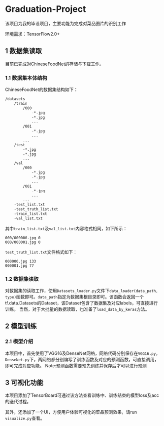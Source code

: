 #  Graduation-Project
该项目为我的毕设项目，主要功能为完成对菜品图片的识别工作

环境需求：TensorFlow2.0+



## 1 数据集读取

目前已完成对ChineseFoodNet的存储与下载工作。

### 1.1 数据集本体结构

ChineseFoodNet的数据集结构如下：

```bash
/datasets
	/train
		/000
			-*.jpg
			-*.jpg
			...
		/001
			-*.jpg
			...
		...
	/test
		-*.jpg
		-*.jpg
		...
	/val
		/000
			-*.jpg
			-*.jpg
			...
		/001
			-*.jpg
			...
		...
	-test_list.txt
	-test_truth_list.txt
	-train_list.txt
	-val_list.txt
```

其中`train_list.txt`及`val_list.txt`内容格式相同，如下所示：

```
000/000000.jpg 0
000/000001.jpg 0
```

`test_truth_list.txt`文件格式如下：

```
000000.jpg 133
000001.jpg 77
```

### 1.2 数据集读取

对数据集的读取工作，使用`Datasets_loader.py`文件下`data_loader(data_path, type)`函数即可。`data_path`指定为数据集根目录即可。该函数会返回一个tf.data.Datasets的Dataset，该Dataset包含了数据集及对应labels，可直接进行训练。
当然，对于大批量的数据读取，也准备了`load_data_by_keras`方法。

## 2 模型训练

### 2.1 模型介绍

本项目中，首先使用了VGG16及DenseNet网络，网络代码分别保存在`VGG16.py`，`DenseNet.py`下，两网络都分别编写了训练函数及对应的预测函数，可直接调用，即可完成对应功能。
Note:预测函数需要预先训练并保存后才可以进行预测

## 3 可视化功能

本项目添加了TensorBoard可通过该方法查看训练中、训练结束的模型loss及acc的迭代过程。

其外，还添加了一个UI，方便用户体验可视化的菜品预测效果，请run `visualize.py`查看。